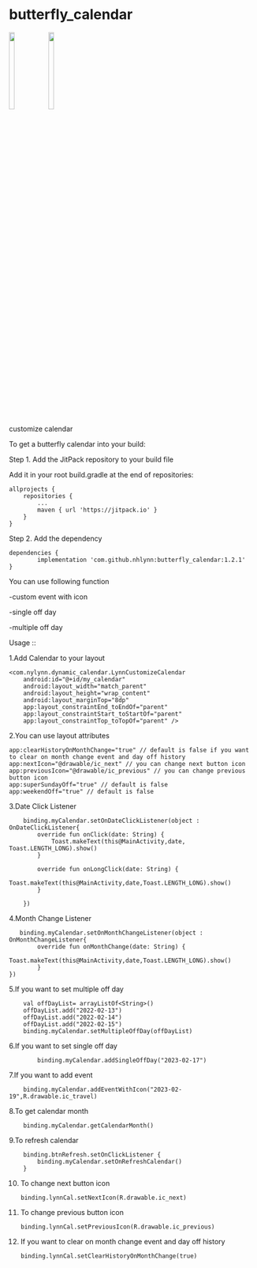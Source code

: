 # butterfly_calendar

<div>
	<img src="https://github.com/nhlynn/butterfly_calendar/assets/57884748/89f833b9-4ef7-4a8a-8b80-0101890fe23c" width=15% height=20%/>
	<img src="https://github.com/nhlynn/butterfly_calendar/assets/57884748/54ce7378-e7ac-455f-9205-4704dc5eb006" width=15% height=20%/>
</div>


customize calendar

To get a butterfly calendar into your build:

Step 1. Add the JitPack repository to your build file

Add it in your root build.gradle at the end of repositories:

	allprojects {
		repositories {
			...
			maven { url 'https://jitpack.io' }
		}
	}
  
Step 2. Add the dependency

	dependencies {
	        implementation 'com.github.nhlynn:butterfly_calendar:1.2.1'
	}


You can use following function 

-custom event with icon

-single off day

-multiple off day

Usage ::

1.Add Calendar to your layout

    <com.nylynn.dynamic_calendar.LynnCustomizeCalendar
        android:id="@+id/my_calendar"
        android:layout_width="match_parent"
        android:layout_height="wrap_content"
        android:layout_marginTop="8dp"
        app:layout_constraintEnd_toEndOf="parent"
        app:layout_constraintStart_toStartOf="parent"
        app:layout_constraintTop_toTopOf="parent" />

2.You can use layout attributes

    app:clearHistoryOnMonthChange="true" // default is false if you want to clear on month change event and day off history
    app:nextIcon="@drawable/ic_next" // you can change next button icon
    app:previousIcon="@drawable/ic_previous" // you can change previous button icon
    app:superSundayOff="true" // default is false
    app:weekendOff="true" // default is false


3.Date Click Listener

        binding.myCalendar.setOnDateClickListener(object : OnDateClickListener{
            override fun onClick(date: String) {
                Toast.makeText(this@MainActivity,date, Toast.LENGTH_LONG).show()
            }

            override fun onLongClick(date: String) {
                Toast.makeText(this@MainActivity,date,Toast.LENGTH_LONG).show()
            }

        })


4.Month Change Listener

       binding.myCalendar.setOnMonthChangeListener(object : OnMonthChangeListener{
            override fun onMonthChange(date: String) {
                Toast.makeText(this@MainActivity,date,Toast.LENGTH_LONG).show()
            }
	})


5.If you want to set multiple off day

        val offDayList= arrayListOf<String>()
        offDayList.add("2022-02-13")
        offDayList.add("2022-02-14")
        offDayList.add("2022-02-15")
        binding.myCalendar.setMultipleOffDay(offDayList)
	
6.If you want to set single off day
	
            binding.myCalendar.addSingleOffDay("2023-02-17")
	
	

7.If you want to add event

        binding.myCalendar.addEventWithIcon("2023-02-19",R.drawable.ic_travel)
        

8.To get calendar month

        binding.myCalendar.getCalendarMonth()
        

9.To refresh calendar

        binding.btnRefresh.setOnClickListener {
            binding.myCalendar.setOnRefreshCalendar()
        }

10. To change next button icon
        
        binding.lynnCal.setNextIcon(R.drawable.ic_next)


11. To change previous button icon

        binding.lynnCal.setPreviousIcon(R.drawable.ic_previous)

12. If you want to clear on month change event and day off history

        binding.lynnCal.setClearHistoryOnMonthChange(true)


